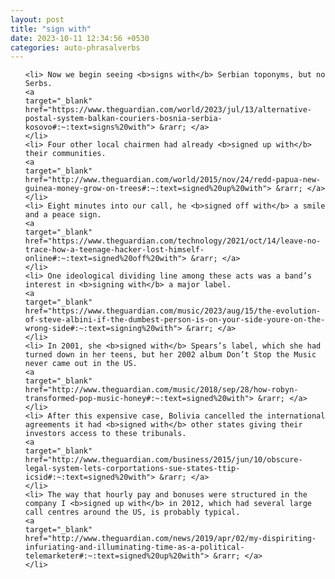 ```yaml
---
layout: post
title: "sign with"
date: 2023-10-11 12:34:56 +0530
categories: auto-phrasalverbs
---
```

<ol>

    <li> Now we begin seeing <b>signs with</b> Serbian toponyms, but no Serbs.
    <a 
    target="_blank" 
    href="https://www.theguardian.com/world/2023/jul/13/alternative-postal-system-balkan-couriers-bosnia-serbia-kosovo#:~:text=signs%20with"> &rarr; </a>
    </li>
    <li> Four other local chairmen had already <b>signed up with</b> their communities.
    <a 
    target="_blank" 
    href="http://www.theguardian.com/world/2015/nov/24/redd-papua-new-guinea-money-grow-on-trees#:~:text=signed%20up%20with"> &rarr; </a>
    </li>
    <li> Eight minutes into our call, he <b>signed off with</b> a smile and a peace sign.
    <a 
    target="_blank" 
    href="https://www.theguardian.com/technology/2021/oct/14/leave-no-trace-how-a-teenage-hacker-lost-himself-online#:~:text=signed%20off%20with"> &rarr; </a>
    </li>
    <li> One ideological dividing line among these acts was a band’s interest in <b>signing with</b> a major label.
    <a 
    target="_blank" 
    href="https://www.theguardian.com/music/2023/aug/15/the-evolution-of-steve-albini-if-the-dumbest-person-is-on-your-side-youre-on-the-wrong-side#:~:text=signing%20with"> &rarr; </a>
    </li>
    <li> In 2001, she <b>signed with</b> Spears’s label, which she had turned down in her teens, but her 2002 album Don’t Stop the Music never came out in the US.
    <a 
    target="_blank" 
    href="http://www.theguardian.com/music/2018/sep/28/how-robyn-transformed-pop-music-honey#:~:text=signed%20with"> &rarr; </a>
    </li>
    <li> After this expensive case, Bolivia cancelled the international agreements it had <b>signed with</b> other states giving their investors access to these tribunals.
    <a 
    target="_blank" 
    href="http://www.theguardian.com/business/2015/jun/10/obscure-legal-system-lets-corportations-sue-states-ttip-icsid#:~:text=signed%20with"> &rarr; </a>
    </li>
    <li> The way that hourly pay and bonuses were structured in the company I <b>signed up with</b> in 2012, which had several large call centres around the US, is probably typical.
    <a 
    target="_blank" 
    href="http://www.theguardian.com/news/2019/apr/02/my-dispiriting-infuriating-and-illuminating-time-as-a-political-telemarketer#:~:text=signed%20up%20with"> &rarr; </a>
    </li>